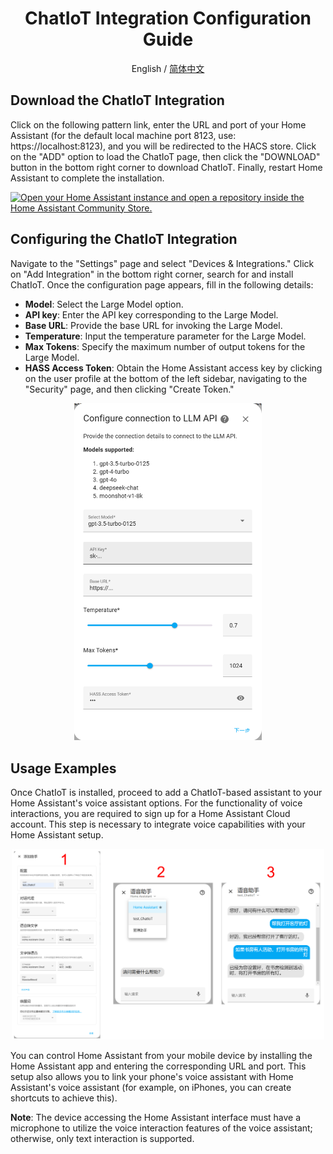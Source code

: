 <div align="center">

<h1 align="center">ChatIoT Integration Configuration Guide
</h1>

English / [简体中文](./Miot_Device_Setup_CN.md)
</div>

## Download the ChatIoT Integration
Click on the following pattern link, enter the URL and port of your Home Assistant (for the default local machine port 8123, use: https://localhost:8123), and you will be redirected to the HACS store. Click on the "ADD" option to load the ChatIoT page, then click the "DOWNLOAD" button in the bottom right corner to download ChatIoT. Finally, restart Home Assistant to complete the installation.

[![Open your Home Assistant instance and open a repository inside the Home Assistant Community Store.](https://my.home-assistant.io/badges/hacs_repository.svg)](https://my.home-assistant.io/redirect/hacs_repository/?category=Integration&repository=ChatIoT&owner=ifcarpediem)

## Configuring the ChatIoT Integration
Navigate to the "Settings" page and select "Devices & Integrations." Click on "Add Integration" in the bottom right corner, search for and install ChatIoT. Once the configuration page appears, fill in the following details:

- **Model**: Select the Large Model option.
- **API key**: Enter the API key corresponding to the Large Model.
- **Base URL**: Provide the base URL for invoking the Large Model.
- **Temperature**: Input the temperature parameter for the Large Model.
- **Max Tokens**: Specify the maximum number of output tokens for the Large Model.
- **HASS Access Token**: Obtain the Home Assistant access key by clicking on the user profile at the bottom of the left sidebar, navigating to the "Security" page, and then clicking "Create Token."

<p align="center">
<a href=""><img src="./resources/chatiot_config.png" width="300px"></a>
</p>

## Usage Examples
Once ChatIoT is installed, proceed to add a ChatIoT-based assistant to your Home Assistant's voice assistant options. For the functionality of voice interactions, you are required to sign up for a Home Assistant Cloud account. This step is necessary to integrate voice capabilities with your Home Assistant setup.

<p align="center">
<a href=""><img src="./resources/chatiot_integration_example.png" width="500px"></a>
</p>

You can control Home Assistant from your mobile device by installing the Home Assistant app and entering the corresponding URL and port. This setup also allows you to link your phone's voice assistant with Home Assistant's voice assistant (for example, on iPhones, you can create shortcuts to achieve this).

**Note**: The device accessing the Home Assistant interface must have a microphone to utilize the voice interaction features of the voice assistant; otherwise, only text interaction is supported.